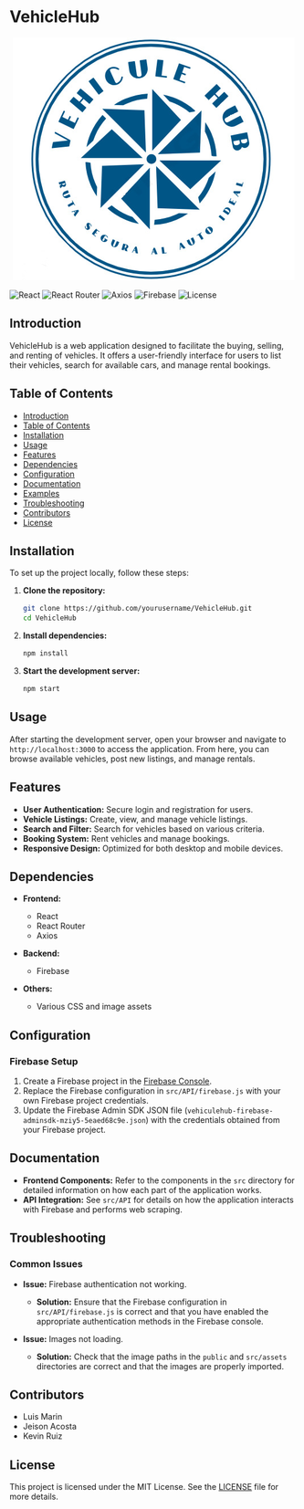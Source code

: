 # VehicleHub

<p align="center">
  <img src="public/page_intro.jpeg">
</p>

<img src="https://img.shields.io/badge/Frontend-React-blue?logo=react" alt="React">
  <img src="https://img.shields.io/badge/Router-React_Router-blue?logo=react-router" alt="React Router">
  <img src="https://img.shields.io/badge/HTTP_Client-Axios-blue?logo=axios" alt="Axios">
  <img src="https://img.shields.io/badge/Backend-Firebase-yellow?logo=firebase" alt="Firebase">
  <img src="https://img.shields.io/badge/License-MIT-green?logo=license" alt="License">
</p>

## Introduction

VehicleHub is a web application designed to facilitate the buying, selling, and renting of vehicles. It offers a user-friendly interface for users to list their vehicles, search for available cars, and manage rental bookings.

## Table of Contents

- [Introduction](#introduction)
- [Table of Contents](#table-of-contents)
- [Installation](#installation)
- [Usage](#usage)
- [Features](#features)
- [Dependencies](#dependencies)
- [Configuration](#configuration)
- [Documentation](#documentation)
- [Examples](#examples)
- [Troubleshooting](#troubleshooting)
- [Contributors](#contributors)
- [License](#license)

## Installation

To set up the project locally, follow these steps:

1. **Clone the repository:**

   ```bash
   git clone https://github.com/yourusername/VehicleHub.git
   cd VehicleHub
   ```
2. **Install dependencies:**

   ```bash
   npm install
   ```
3. **Start the development server:**

   ```bash
   npm start
   ```

## Usage

After starting the development server, open your browser and navigate to `http://localhost:3000` to access the application. From here, you can browse available vehicles, post new listings, and manage rentals.

## Features

- **User Authentication:** Secure login and registration for users.
- **Vehicle Listings:** Create, view, and manage vehicle listings.
- **Search and Filter:** Search for vehicles based on various criteria.
- **Booking System:** Rent vehicles and manage bookings.
- **Responsive Design:** Optimized for both desktop and mobile devices.

## Dependencies

- **Frontend:**

  - React
  - React Router
  - Axios
- **Backend:**

  - Firebase
- **Others:**

  - Various CSS and image assets

## Configuration

### Firebase Setup

1. Create a Firebase project in the [Firebase Console](https://console.firebase.google.com/).
2. Replace the Firebase configuration in `src/API/firebase.js` with your own Firebase project credentials.
3. Update the Firebase Admin SDK JSON file (`vehiculehub-firebase-adminsdk-mziy5-5eaed68c9e.json`) with the credentials obtained from your Firebase project.

## Documentation

- **Frontend Components:** Refer to the components in the `src` directory for detailed information on how each part of the application works.
- **API Integration:** See `src/API` for details on how the application interacts with Firebase and performs web scraping.

## Troubleshooting

### Common Issues

- **Issue:** Firebase authentication not working.

  - **Solution:** Ensure that the Firebase configuration in `src/API/firebase.js` is correct and that you have enabled the appropriate authentication methods in the Firebase console.
- **Issue:** Images not loading.

  - **Solution:** Check that the image paths in the `public` and `src/assets` directories are correct and that the images are properly imported.

## Contributors

- Luis Marin
- Jeison Acosta
- Kevin Ruiz

## License

This project is licensed under the MIT License. See the [LICENSE](LICENSE) file for more details.
